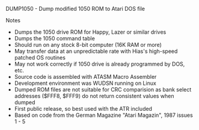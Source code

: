DUMP1050 - Dump modified 1050 ROM to Atari DOS file

Notes
- Dumps the 1050 drive ROM for Happy, Lazer or similar drives
- Dumps the 1050 command table
- Should run on any stock 8-bit computer (16K RAM or more)
- May transfer data at an unpredictable rate with Hias's high-speed patched OS routines
- May not work correctly if 1050 drive is already programmed by DOS, etc.
- Source code is assembled with ATASM Macro Assembler
- Development environment was WUDSN running on Linux
- Dumped ROM files are not suitable for CRC comparision as bank select addresses ($FFF8, $FFF9) do not return consistent values when dumped
- First public release, so best used with the ATR included
- Based on code from the German Magazine "Atari Magazin", 1987 issues 1 - 5

